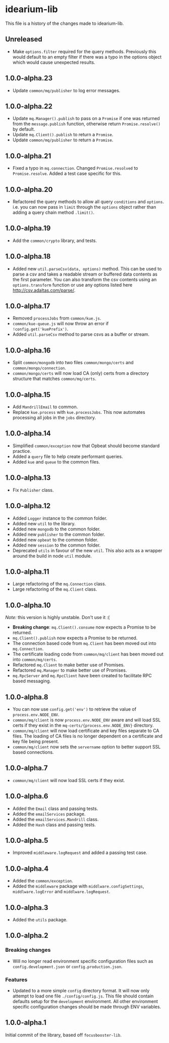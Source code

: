 # idearium-lib

This file is a history of the changes made to idearium-lib.

## Unreleased

- Make `options.filter` required for the query methods. Previously this would default to an empty filter if there was a typo in the options object which would cause unexpected results.

## 1.0.0-alpha.23

- Update `common/mq/publisher` to log error messages.

## 1.0.0-alpha.22

- Update `mq.Manager().publish` to pass on a `Promise` if one was returned from the `message.publish` function, otherwise return `Promise.resolve()` by default.
- Update `mq.Client().publish` to return a `Promise`.
- Update `common/mq/publisher` to return a `Promise`.

## 1.0.0-alpha.21

- Fixed a typo in `mq.connection`. Changed `Promise.resolved` to `Promise.resolve`. Added a test case specific for this.

## 1.0.0-alpha.20

- Refactored the query methods to allow all query `conditions` and `options`. i.e. you can now pass in `limit` through the `options` object rather than adding a query chain method `.limit()`.

## 1.0.0-alpha.19

- Add the `common/crypto` library, and tests.

## 1.0.0-alpha.18

- Added new `util.parseCsv(data, options)` method. This can be used to parse a csv and takes a readable stream or buffered data contents as the first parameter. You can also transform the csv contents using an `options.transform` function or use any options listed here http://csv.adaltas.com/parse/.

## 1.0.0-alpha.17

- Removed `processJobs` from `common/kue.js`.
- `common/kue-queue.js` will now throw an error if `!config.get('kuePrefix')`.
- Added `util.parseCsv` method to parse csvs as a buffer or stream.

## 1.0.0-alpha.16

- Split `common/mongodb` into two files `common/mongo/certs` and `common/mongo/connection`.
- `common/mongo/certs` will now load CA (only) certs from a directory structure that matches `common/mq/certs`.

## 1.0.0-alpha.15

- Add `MandrillEmail` to common.
- Replace `kue.process` with `kue.processJobs`. This now automates processing all jobs in the `jobs` directory.

## 1.0.0-alpha.14

- Simplified `common/exception` now that Opbeat should become standard practice.
- Added a `query` file to help create performant queries.
- Added `kue` and `queue` to the common files.

## 1.0.0-alpha.13

- Fix `Publisher` class.

## 1.0.0-alpha.12

- Added `Logger` instance to the common folder.
- Added new `util` to the library.
- Added new `mongodb` to the common folder.
- Added new `publisher` to the common folder.
- Added new `opbeat` to the common folder.
- Added new `session` to the common folder.
- Deprecated `utils` in favour of the new `util`. This also acts as a wrapper around the build in node `util` module.

## 1.0.0-alpha.11

- Large refactoring of the `mq.Connection` class.
- Large refactoring of the `mq.Client` class.

## 1.0.0-alpha.10

*Note:* this version is highly unstable. Don't use it :(

- **Breaking change**: `mq.Client().consume` now expects a Promise to be returned.
- `mq.Client().publish` now expects a Promise to be returned.
- The connection based code from `mq.Client` has been moved out into `mq.Connection`.
- The certificate loading code from `common/mq/client` has been moved out into `common/mq/certs`.
- Refactored `mq.Client` to make better use of Promises.
- Refactored `mq.Manager` to make better use of Promises.
- `mq.RpcServer` and `mq.RpcClient` have been created to facilitate RPC based messaging.

## 1.0.0-alpha.8

- You can now use `config.get('env')` to retrieve the value of `process.env.NODE_ENV`.
- `common/mq/client` is now `process.env.NODE_ENV` aware and will load SSL certs if they exist in the `mq-certs/{process.env.NODE_ENV}` directory.
- `common/mq/client` will now load certificate and key files separate to CA files. The loading of CA files is no longer dependent on a certificate and key file being present.
- `common/mq/client` now sets the `servername` option to better support SSL based connections.

## 1.0.0-alpha.7

- `common/mq/client` will now load SSL certs if they exist.

## 1.0.0-alpha.6

- Added the `Email` class and passing tests.
- Added the `emailServices` package.
- Added the `emailServices.Mandrill` class.
- Added the `Hash` class and passing tests.

## 1.0.0-alpha.5

- Improved `middleware.logRequest` and added a passing test case.

## 1.0.0-alpha.4

- Added the `common/exception`.
- Added the `middleware` package with `middlware.configSettings`, `middlware.logError` and `middlware.logRequest`.

## 1.0.0-alpha.3

- Added the `utils` package.

## 1.0.0-alpha.2

### Breaking changes

- Will no longer read environment specific configuration files such as `config.development.json` or `config.production.json`.

### Features

- Updated to a more simple `config` directory format. It will now only attempt to load one file `./config/config.js`. This file should contain defaults setup for the `development` environment. All other environment specific configuration changes should be made through ENV variables.

## 1.0.0-alpha.1

Initial commit of the library, based off `focusbooster-lib`.
